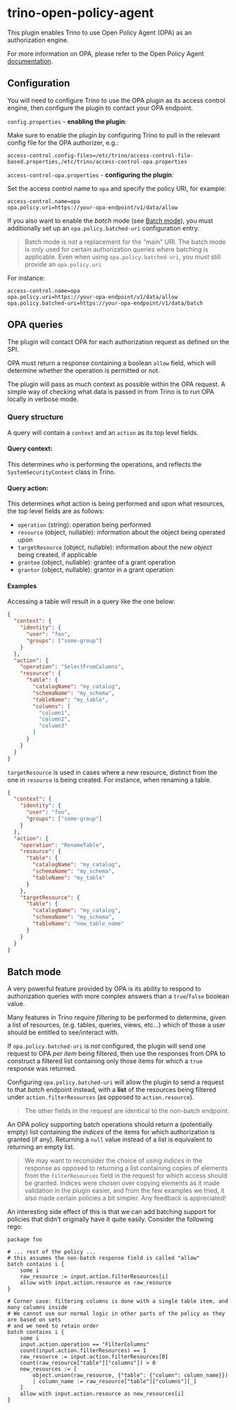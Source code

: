 # trino-open-policy-agent

This plugin enables Trino to use Open Policy Agent (OPA) as an authorization engine.

For more information on OPA, please refer to the Open Policy Agent [documentation](https://www.openpolicyagent.org/).

## Configuration

You will need to configure Trino to use the OPA plugin as its access control engine, then configure the
plugin to contact your OPA endpoint.

`config.properties` - **enabling the plugin**:

Make sure to enable the plugin by configuring Trino to pull in the relevant config file for the OPA
authorizer, e.g.:

```properties
access-control.config-files=/etc/trino/access-control-file-based.properties,/etc/trino/access-control-opa.properties
```

`access-control-opa.properties` - **configuring the plugin**:

Set the access control name to `opa` and specify the policy URI, for example:

```properties
access-control.name=opa
opa.policy.uri=https://your-opa-endpoint/v1/data/allow
```

If you also want to enable the _batch_ mode (see [Batch mode](#batch-mode)), you must additionally set up an
`opa.policy.batched-uri` configuration entry.

> Batch mode is _not_ a replacement for the "main" URI. The batch mode is _only_
> used for certain authorization queries where batching is applicable. Even when using
> `opa.policy.batched-uri`, you _must_ still provide an `opa.policy.uri`

For instance:

```properties
access-control.name=opa
opa.policy.uri=https://your-opa-endpoint/v1/data/allow
opa.policy.batched-uri=https://your-opa-endpoint/v1/data/batch
```

## OPA queries

The plugin will contact OPA for each authorization request as defined on the SPI.

OPA must return a response containing a boolean `allow` field, which will determine whether the operation
is permitted or not.

The plugin will pass as much context as possible within the OPA request. A simple way of checking
what data is passed in from Trino is to run OPA locally in verbose mode.

### Query structure

A query will contain a `context` and an `action` as its top level fields.

#### Query context:

This determines _who_ is performing the operations, and reflects the `SystemSecurityContext` class in Trino.

#### Query action:

This determines _what_ action is being performed and upon what resources, the top level fields are as follows:

- `operation` (string): operation being performed
- `resource` (object, nullable): information about the object being operated upon
- `targetResource` (object, nullable): information about the _new object_ being created, if applicable
- `grantee` (object, nullable): grantee of a grant operation
- `grantor` (object, nullable): grantor in a grant operation

#### Examples

Accessing a table will result in a query like the one below:

```json
{
  "context": {
    "identity": {
      "user": "foo",
      "groups": ["some-group"]
    }
  },
  "action": {
    "operation": "SelectFromColumns",
    "resource": {
      "table": {
        "catalogName": "my_catalog",
        "schemaName": "my_schema",
        "tableName": "my_table",
        "columns": [
          "column1",
          "column2",
          "column3"
        ]
      }
    }
  }
}
```

`targetResource` is used in cases where a new resource, distinct from the one in `resource` is being created. For instance,
when renaming a table.

```json
{
  "context": {
    "identity": {
      "user": "foo",
      "groups": ["some-group"]
    }
  },
  "action": {
    "operation": "RenameTable",
    "resource": {
      "table": {
        "catalogName": "my_catalog",
        "schemaName": "my_schema",
        "tableName": "my_table"
      }
    },
    "targetResource": {
      "table": {
        "catalogName": "my_catalog",
        "schemaName": "my_schema",
        "tableName": "new_table_name"
      }
    }
  }
}
```


## Batch mode

A very powerful feature provided by OPA is its ability to respond to authorization queries with
more complex answers than a `true`/`false` boolean value.

Many features in Trino require _filtering_ to be performed to determine, given a list of resources,
(e.g. tables, queries, views, etc...) which of those a user should be entitled to see/interact with.

If `opa.policy.batched-uri` is _not_ configured, the plugin will send one request to OPA _per item_ being
filtered, then use the responses from OPA to construct a filtered list containing only those items for which
a `true` response was returned.

Configuring `opa.policy.batched-uri` will allow the plugin to send a request to that _batch_ endpoint instead,
with a **list** of the resources being filtered under `action.filterResources` (as opposed to `action.resource`).

> The other fields in the request are identical to the non-batch endpoint.

An OPA policy supporting batch operations should return a (potentially empty) list containing the _indices_
of the items for which authorization is granted (if any). Returning a `null` value instead of a list
is equivalent to returning an empty list.

> We may want to reconsider the choice of using _indices_ in the response as opposed to returning a list
> containing copies of elements from the `filterResources` field in the request for which access should
> be granted. Indices were chosen over copying elements as it made validation in the plugin easier,
> and from the few examples we tried, it also made certain policies a bit simpler. Any feedback is appreciated!

An interesting side effect of this is that we can add batching support for policies that didn't originally
have it quite easily. Consider the following rego:

```rego
package foo

# ... rest of the policy ...
# this assumes the non-batch response field is called "allow"
batch contains i {
    some i
    raw_resource := input.action.filterResources[i]
    allow with input.action.resource as raw_resource
}

# Corner case: filtering columns is done with a single table item, and many columns inside
# We cannot use our normal logic in other parts of the policy as they are based on sets
# and we need to retain order
batch contains i {
    some i
    input.action.operation == "FilterColumns"
    count(input.action.filterResources) == 1
    raw_resource := input.action.filterResources[0]
    count(raw_resource["table"]["columns"]) > 0
    new_resources := [
        object.union(raw_resource, {"table": {"column": column_name}})
        | column_name := raw_resource["table"]["columns"][_]
    ]
    allow with input.action.resource as new_resources[i]
}
```
